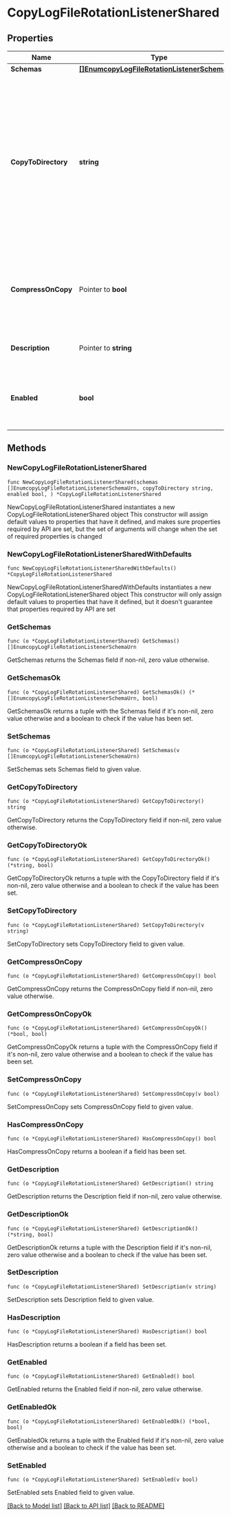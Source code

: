 # CopyLogFileRotationListenerShared

## Properties

Name | Type | Description | Notes
------------ | ------------- | ------------- | -------------
**Schemas** | [**[]EnumcopyLogFileRotationListenerSchemaUrn**](EnumcopyLogFileRotationListenerSchemaUrn.md) |  | 
**CopyToDirectory** | **string** | The path to the directory to which log files should be copied. It must be different from the directory to which the log file is originally written, and administrators should ensure that the filesystem has sufficient space to hold files as they are copied. | 
**CompressOnCopy** | Pointer to **bool** | Indicates whether the file should be gzip-compressed as it is copied into the destination directory. | [optional] 
**Description** | Pointer to **string** | A description for this Log File Rotation Listener | [optional] 
**Enabled** | **bool** | Indicates whether the Log File Rotation Listener is enabled for use. | 

## Methods

### NewCopyLogFileRotationListenerShared

`func NewCopyLogFileRotationListenerShared(schemas []EnumcopyLogFileRotationListenerSchemaUrn, copyToDirectory string, enabled bool, ) *CopyLogFileRotationListenerShared`

NewCopyLogFileRotationListenerShared instantiates a new CopyLogFileRotationListenerShared object
This constructor will assign default values to properties that have it defined,
and makes sure properties required by API are set, but the set of arguments
will change when the set of required properties is changed

### NewCopyLogFileRotationListenerSharedWithDefaults

`func NewCopyLogFileRotationListenerSharedWithDefaults() *CopyLogFileRotationListenerShared`

NewCopyLogFileRotationListenerSharedWithDefaults instantiates a new CopyLogFileRotationListenerShared object
This constructor will only assign default values to properties that have it defined,
but it doesn't guarantee that properties required by API are set

### GetSchemas

`func (o *CopyLogFileRotationListenerShared) GetSchemas() []EnumcopyLogFileRotationListenerSchemaUrn`

GetSchemas returns the Schemas field if non-nil, zero value otherwise.

### GetSchemasOk

`func (o *CopyLogFileRotationListenerShared) GetSchemasOk() (*[]EnumcopyLogFileRotationListenerSchemaUrn, bool)`

GetSchemasOk returns a tuple with the Schemas field if it's non-nil, zero value otherwise
and a boolean to check if the value has been set.

### SetSchemas

`func (o *CopyLogFileRotationListenerShared) SetSchemas(v []EnumcopyLogFileRotationListenerSchemaUrn)`

SetSchemas sets Schemas field to given value.


### GetCopyToDirectory

`func (o *CopyLogFileRotationListenerShared) GetCopyToDirectory() string`

GetCopyToDirectory returns the CopyToDirectory field if non-nil, zero value otherwise.

### GetCopyToDirectoryOk

`func (o *CopyLogFileRotationListenerShared) GetCopyToDirectoryOk() (*string, bool)`

GetCopyToDirectoryOk returns a tuple with the CopyToDirectory field if it's non-nil, zero value otherwise
and a boolean to check if the value has been set.

### SetCopyToDirectory

`func (o *CopyLogFileRotationListenerShared) SetCopyToDirectory(v string)`

SetCopyToDirectory sets CopyToDirectory field to given value.


### GetCompressOnCopy

`func (o *CopyLogFileRotationListenerShared) GetCompressOnCopy() bool`

GetCompressOnCopy returns the CompressOnCopy field if non-nil, zero value otherwise.

### GetCompressOnCopyOk

`func (o *CopyLogFileRotationListenerShared) GetCompressOnCopyOk() (*bool, bool)`

GetCompressOnCopyOk returns a tuple with the CompressOnCopy field if it's non-nil, zero value otherwise
and a boolean to check if the value has been set.

### SetCompressOnCopy

`func (o *CopyLogFileRotationListenerShared) SetCompressOnCopy(v bool)`

SetCompressOnCopy sets CompressOnCopy field to given value.

### HasCompressOnCopy

`func (o *CopyLogFileRotationListenerShared) HasCompressOnCopy() bool`

HasCompressOnCopy returns a boolean if a field has been set.

### GetDescription

`func (o *CopyLogFileRotationListenerShared) GetDescription() string`

GetDescription returns the Description field if non-nil, zero value otherwise.

### GetDescriptionOk

`func (o *CopyLogFileRotationListenerShared) GetDescriptionOk() (*string, bool)`

GetDescriptionOk returns a tuple with the Description field if it's non-nil, zero value otherwise
and a boolean to check if the value has been set.

### SetDescription

`func (o *CopyLogFileRotationListenerShared) SetDescription(v string)`

SetDescription sets Description field to given value.

### HasDescription

`func (o *CopyLogFileRotationListenerShared) HasDescription() bool`

HasDescription returns a boolean if a field has been set.

### GetEnabled

`func (o *CopyLogFileRotationListenerShared) GetEnabled() bool`

GetEnabled returns the Enabled field if non-nil, zero value otherwise.

### GetEnabledOk

`func (o *CopyLogFileRotationListenerShared) GetEnabledOk() (*bool, bool)`

GetEnabledOk returns a tuple with the Enabled field if it's non-nil, zero value otherwise
and a boolean to check if the value has been set.

### SetEnabled

`func (o *CopyLogFileRotationListenerShared) SetEnabled(v bool)`

SetEnabled sets Enabled field to given value.



[[Back to Model list]](../README.md#documentation-for-models) [[Back to API list]](../README.md#documentation-for-api-endpoints) [[Back to README]](../README.md)


